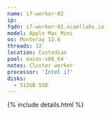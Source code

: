 ```yaml
---
name: i7-worker-02
ip:
fqdn: i7-worker-02.ocamllabs.io
model: Apple Mac Mini
os: Monteray 12.6
threads: 12
location: Custodian
pool: macos-x86_64
notes: Cluster worker
processor: 'Intel i7'
disks:
  - 512GB SSD
---
```

{% include details.html %} 

